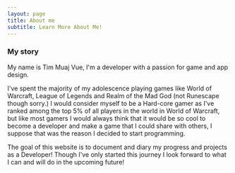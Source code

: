 ```yaml
---
layout: page
title: About me
subtitle: Learn More About Me!
---
```


### My story

My name is Tim Muaj Vue, I'm a developer with a passion for game and app design.

I've spent the majority of my adolescence playing games like World of Warcraft, League of Legends and Realm of the Mad God (not Runescape though sorry.) I would consider myself to be a Hard-core gamer as I've ranked among the top 5% of all players in the world in World of Warcraft, but like most gamers I would always think that it would be so cool to become a developer and make a game that I could share with others, I suppose that was the reason I decided to start programming.

The goal of this website is to document and diary my progress and projects as a Developer! Though I've only started this journey I look forward to what I can and will do in the upcoming future!
